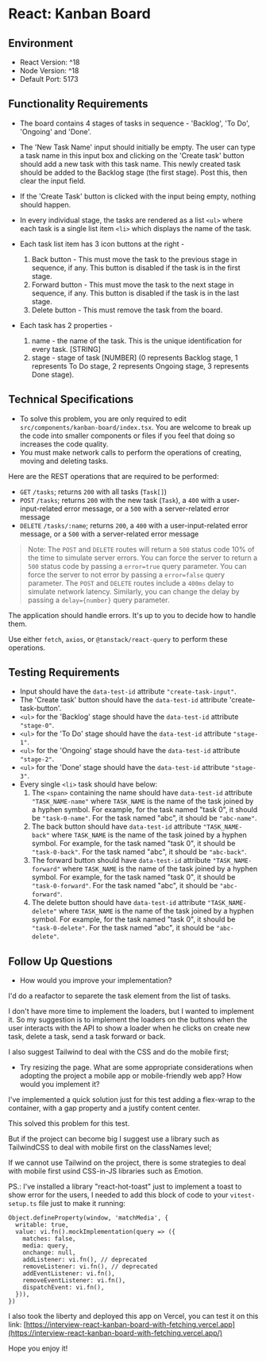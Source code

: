 # React: Kanban Board

## Environment

- React Version: ^18
- Node Version: ^18
- Default Port: 5173

## Functionality Requirements

- The board contains 4 stages of tasks in sequence - 'Backlog', 'To Do', 'Ongoing' and 'Done'.

- The 'New Task Name' input should initially be empty. The user can type a task name in this input box and clicking on the 'Create task' button should add a new task with this task name. This newly created task should be added to the Backlog stage (the first stage). Post this, then clear the input field.

- If the 'Create Task' button is clicked with the input being empty, nothing should happen.

- In every individual stage, the tasks are rendered as a list `<ul>` where each task is a single list item `<li>` which displays the name of the task.
- Each task list item has 3 icon buttons at the right -

  1. Back button - This must move the task to the previous stage in sequence, if any. This button is disabled if the task is in the first stage.
  2. Forward button - This must move the task to the next stage in sequence, if any. This button is disabled if the task is in the last stage.
  3. Delete button - This must remove the task from the board.

- Each task has 2 properties -
  1. name - the name of the task. This is the unique identification for every task. [STRING]
  2. stage - stage of task [NUMBER] (0 represents Backlog stage, 1 represents To Do stage, 2 represents Ongoing stage, 3 represents Done stage).

## Technical Specifications

- To solve this problem, you are only required to edit `src/components/kanban-board/index.tsx`.
  You are welcome to break up the code into smaller components or files if you feel that doing so
  increases the code quality.
- You must make network calls to perform the operations of creating, moving and deleting tasks.

Here are the REST operations that are required to be performed:

- `GET` `/tasks`; returns `200` with all tasks (`Task[]`)
- `POST` `/tasks`; returns `200` with the new task (`Task`), a `400` with a user-input-related error message, or a `500` with a server-related error message
- `DELETE` `/tasks/:name`; returns `200`, a `400` with a user-input-related error message, or a `500` with a server-related error message

> Note: The `POST` and `DELETE` routes will return a `500` status code 10% of the time to simulate server errors.
> You can force the server to return a `500` status code by passing a `error=true` query parameter.
> You can force the server to not error by passing a `error=false` query parameter.
> The `POST` and `DELETE` routes include a `400ms` delay to simulate network latency.
> Similarly, you can change the delay by passing a `delay={number}` query parameter.

The application should handle errors. It's up to you to decide how to handle them.

Use either `fetch`, `axios`, or `@tanstack/react-query` to perform these operations.

## Testing Requirements

- Input should have the `data-test-id` attribute `"create-task-input"`.
- The 'Create task' button should have the `data-test-id` attribute 'create-task-button'.
- `<ul>` for the 'Backlog' stage should have the `data-test-id` attribute `"stage-0"`.
- `<ul>` for the 'To Do' stage should have the `data-test-id` attribute `"stage-1"`.
- `<ul>` for the 'Ongoing' stage should have the `data-test-id` attribute `"stage-2"`.
- `<ul>` for the 'Done' stage should have the `data-test-id` attribute `"stage-3"`.
- Every single `<li>` task should have below:
  1. The `<span>` containing the name should have `data-test-id` attribute `"TASK_NAME-name"` where `TASK_NAME` is the name of the task joined by a hyphen symbol. For example, for the task named "task 0", it should be `"task-0-name"`. For the task named "abc", it should be `"abc-name"`.
  2. The back button should have `data-test-id` attribute `"TASK_NAME-back"` where `TASK_NAME` is the name of the task joined by a hyphen symbol. For example, for the task named "task 0", it should be `"task-0-back"`. For the task named "abc", it should be `"abc-back"`.
  3. The forward button should have `data-test-id` attribute `"TASK_NAME-forward"` where `TASK_NAME` is the name of the task joined by a hyphen symbol. For example, for the task named "task 0", it should be `"task-0-forward"`. For the task named "abc", it should be `"abc-forward"`.
  4. The delete button should have `data-test-id` attribute `"TASK_NAME-delete"` where `TASK_NAME` is the name of the task joined by a hyphen symbol. For example, for the task named "task 0", it should be `"task-0-delete"`. For the task named "abc", it should be `"abc-delete"`.

## Follow Up Questions

- How would you improve your implementation?

I'd do a reafactor to separete the task element from the list of tasks.

I don't have more time to implement the loaders, but I wanted to implement it. So my suggestion is to implement the loaders on the buttons when the user interacts with the API to show a loader when he clicks on create new task, delete a task, send a task forward or back. 

I also suggest Tailwind to deal with the CSS and do the mobile first;

- Try resizing the page. What are some appropriate considerations when adopting the project a mobile app or mobile-friendly web app?
  How would you implement it?

I've implemented a quick solution just for this test adding a flex-wrap to the container, with a gap property and a justify content center.

This solved this problem for this test.

But if the project can become big I suggest use a library such as TailwindCSS to deal with mobile first on the classNames level;

If we cannot use Tailwind on the project, there is some strategies to deal with mobile first usind CSS-in-JS libraries such as Emotion.


PS.:
I've installed a library "react-hot-toast" just to implement a toast to show error for the users, I needed to add this block of code to your `vitest-setup.ts` file just to make it running:
```
Object.defineProperty(window, 'matchMedia', {
  writable: true,
  value: vi.fn().mockImplementation(query => ({
    matches: false,
    media: query,
    onchange: null,
    addListener: vi.fn(), // deprecated
    removeListener: vi.fn(), // deprecated
    addEventListener: vi.fn(),
    removeEventListener: vi.fn(),
    dispatchEvent: vi.fn(),
  })),
})
```

I also took the liberty and deployed this app on Vercel, you can test it on this link:
[https://interview-react-kanban-board-with-fetching.vercel.app](https://interview-react-kanban-board-with-fetching.vercel.app/)

Hope you enjoy it!

